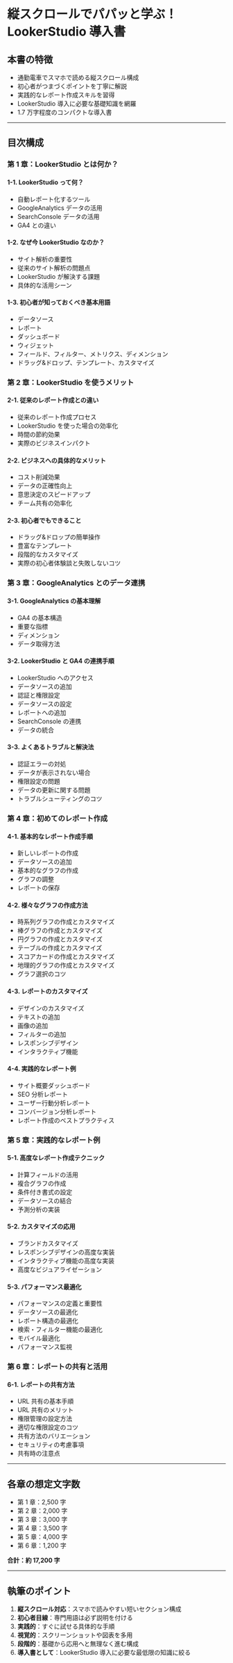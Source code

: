 # 縦スクロールでパパッと学ぶ！LookerStudio 導入書

## 本書の特徴

-   通勤電車でスマホで読める縦スクロール構成
-   初心者がつまづくポイントを丁寧に解説
-   実践的なレポート作成スキルを習得
-   LookerStudio 導入に必要な基礎知識を網羅
-   1.7 万字程度のコンパクトな導入書

---

## 目次構成

### 第 1 章：LookerStudio とは何か？

#### 1-1. LookerStudio って何？

-   自動レポート化するツール
-   GoogleAnalytics データの活用
-   SearchConsole データの活用
-   GA4 との違い

#### 1-2. なぜ今 LookerStudio なのか？

-   サイト解析の重要性
-   従来のサイト解析の問題点
-   LookerStudio が解決する課題
-   具体的な活用シーン

#### 1-3. 初心者が知っておくべき基本用語

-   データソース
-   レポート
-   ダッシュボード
-   ウィジェット
-   フィールド、フィルター、メトリクス、ディメンション
-   ドラッグ&ドロップ、テンプレート、カスタマイズ

### 第 2 章：LookerStudio を使うメリット

#### 2-1. 従来のレポート作成との違い

-   従来のレポート作成プロセス
-   LookerStudio を使った場合の効率化
-   時間の節約効果
-   実際のビジネスインパクト

#### 2-2. ビジネスへの具体的なメリット

-   コスト削減効果
-   データの正確性向上
-   意思決定のスピードアップ
-   チーム共有の効率化

#### 2-3. 初心者でもできること

-   ドラッグ&ドロップの簡単操作
-   豊富なテンプレート
-   段階的なカスタマイズ
-   実際の初心者体験談と失敗しないコツ

### 第 3 章：GoogleAnalytics とのデータ連携

#### 3-1. GoogleAnalytics の基本理解

-   GA4 の基本構造
-   重要な指標
-   ディメンション
-   データ取得方法

#### 3-2. LookerStudio と GA4 の連携手順

-   LookerStudio へのアクセス
-   データソースの追加
-   認証と権限設定
-   データソースの設定
-   レポートへの追加
-   SearchConsole の連携
-   データの統合

#### 3-3. よくあるトラブルと解決法

-   認証エラーの対処
-   データが表示されない場合
-   権限設定の問題
-   データの更新に関する問題
-   トラブルシューティングのコツ

### 第 4 章：初めてのレポート作成

#### 4-1. 基本的なレポート作成手順

-   新しいレポートの作成
-   データソースの追加
-   基本的なグラフの作成
-   グラフの調整
-   レポートの保存

#### 4-2. 様々なグラフの作成方法

-   時系列グラフの作成とカスタマイズ
-   棒グラフの作成とカスタマイズ
-   円グラフの作成とカスタマイズ
-   テーブルの作成とカスタマイズ
-   スコアカードの作成とカスタマイズ
-   地理的グラフの作成とカスタマイズ
-   グラフ選択のコツ

#### 4-3. レポートのカスタマイズ

-   デザインのカスタマイズ
-   テキストの追加
-   画像の追加
-   フィルターの追加
-   レスポンシブデザイン
-   インタラクティブ機能

#### 4-4. 実践的なレポート例

-   サイト概要ダッシュボード
-   SEO 分析レポート
-   ユーザー行動分析レポート
-   コンバージョン分析レポート
-   レポート作成のベストプラクティス

### 第 5 章：実践的なレポート例

#### 5-1. 高度なレポート作成テクニック

-   計算フィールドの活用
-   複合グラフの作成
-   条件付き書式の設定
-   データソースの結合
-   予測分析の実装

#### 5-2. カスタマイズの応用

-   ブランドカスタマイズ
-   レスポンシブデザインの高度な実装
-   インタラクティブ機能の高度な実装
-   高度なビジュアライゼーション

#### 5-3. パフォーマンス最適化

-   パフォーマンスの定義と重要性
-   データソースの最適化
-   レポート構造の最適化
-   検索・フィルター機能の最適化
-   モバイル最適化
-   パフォーマンス監視

### 第 6 章：レポートの共有と活用

#### 6-1. レポートの共有方法

-   URL 共有の基本手順
-   URL 共有のメリット
-   権限管理の設定方法
-   適切な権限設定のコツ
-   共有方法のバリエーション
-   セキュリティの考慮事項
-   共有時の注意点

---

## 各章の想定文字数

-   第 1 章：2,500 字
-   第 2 章：2,000 字
-   第 3 章：3,000 字
-   第 4 章：3,500 字
-   第 5 章：4,000 字
-   第 6 章：1,200 字

**合計：約 17,200 字**

---

## 執筆のポイント

1. **縦スクロール対応**：スマホで読みやすい短いセクション構成
2. **初心者目線**：専門用語は必ず説明を付ける
3. **実践的**：すぐに試せる具体的な手順
4. **視覚的**：スクリーンショットや図表を多用
5. **段階的**：基礎から応用へと無理なく進む構成
6. **導入書として**：LookerStudio 導入に必要な最低限の知識に絞る
